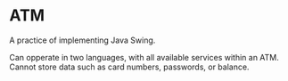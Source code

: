 # ATM
A practice of implementing Java Swing.

Can opperate in two languages, with all available services within an ATM.
Cannot store data such as card numbers, passwords, or balance.
